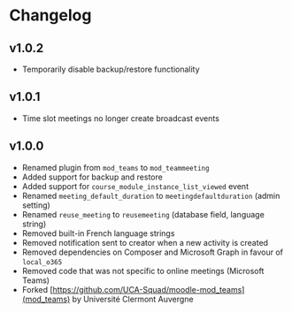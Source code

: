 Changelog
=========

v1.0.2
------

- Temporarily disable backup/restore functionality

v1.0.1
------

- Time slot meetings no longer create broadcast events

v1.0.0
------

- Renamed plugin from `mod_teams` to `mod_teammeeting`
- Added support for backup and restore
- Added support for `course_module_instance_list_viewed` event
- Renamed `meeting_default_duration` to `meetingdefaultduration` (admin setting)
- Renamed `reuse_meeting` to `reusemeeting` (database field, language string)
- Removed built-in French language strings
- Removed notification sent to creator when a new activity is created
- Removed dependencies on Composer and Microsoft Graph in favour of `local_o365`
- Removed code that was not specific to online meetings (Microsoft Teams)
- Forked [https://github.com/UCA-Squad/moodle-mod_teams](mod_teams) by Université Clermont Auvergne